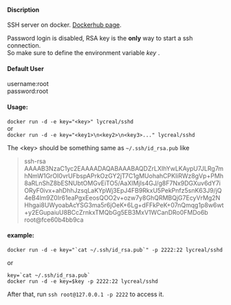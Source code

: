 #### Discription
SSH server on docker. [Dockerhub page](https://hub.docker.com/r/lycreal/sshd/).

Password login is disabled, RSA key is the **only** way to start a ssh connection.  
So make sure to define the environment variable _key_ .  

#### Default User
username:root  
password:root  

#### Usage:
`docker run -d -e key="<key>" lycreal/sshd`  
or  
`docker run -d -e key="<key1>\n<key2>\n<key3>..." lycreal/sshd`  

The \<key\> should be something same as `~/.ssh/id_rsa.pub` like
>ssh-rsa AAAAB3NzaC1yc2EAAAADAQABAAABAQDZrLXIhYwLKAypU7JLRg7mhNmW1GrOI0vrUFbspAPrkOzGY2jT7C1gMUohahCPKliRWz8gVp+PMh8aRLnShZ8bESNUbtOMGvEiTO5/AaXIMjIs4GJ/g8F7Nx9DGXuv6dY7iORyF0ivx+ahDhhJzsqLaKYpWj3EpJ4FB9RkxU5PekPnfz5snK63J9/jQ4eB4lm9Z0Ir61eaPgxEeosQOO2v+ozw7y8GhQRMBQjG7EcyVrMg2NHhgai8UWyoabAcYSG3ma5r6jOeK+6Lg+dFFkPeK+07nQmqg1p8w6wt+y2EGupaiuU8BCcZrnkxTMQbGg5EB3MxV1WCanDRo0FMDo6b root@fce60b4bb9ca

#### example:
```shell
docker run -d -e key="`cat ~/.ssh/id_rsa.pub`" -p 2222:22 lycreal/sshd
```
or
```shell
key=`cat ~/.ssh/id_rsa.pub`
docker run -d -e key=$key -p 2222:22 lycreal/sshd
```

After that, run `ssh root@127.0.0.1 -p 2222` to access it.  
